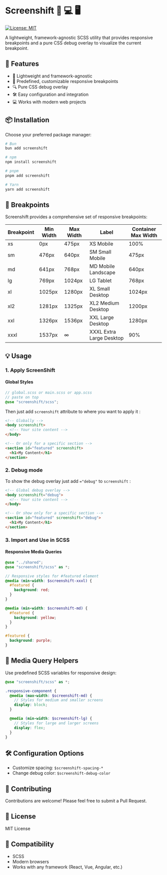 # Screenshift 📱 💻 🖥️

[![License: MIT](https://img.shields.io/badge/License-MIT-yellow.svg)](https://opensource.org/licenses/MIT)

A lightweight, framework-agnostic SCSS utility that provides responsive breakpoints and a pure CSS debug overlay to visualize the current breakpoint.

## 🌟 Features

- 🚀 Lightweight and framework-agnostic
- 📐 Predefined, customizable responsive breakpoints
- 🔍 Pure CSS debug overlay
- 🛠️ Easy configuration and integration
- 💻 Works with modern web projects

## 📦 Installation

Choose your preferred package manager:

```bash
# Bun
bun add screenshift

# npm
npm install screenshift

# pnpm
pnpm add screenshift

# Yarn
yarn add screenshift
```

## 🔧 Breakpoints

Screenshift provides a comprehensive set of responsive breakpoints:

| Breakpoint | Min Width | Max Width | Label                    | Container Max Width |
| ---------- | --------- | --------- | ------------------------ | ------------------- |
| xs         | 0px       | 475px     | XS Mobile                | 100%                |
| sm         | 476px     | 640px     | SM Small Mobile          | 475px               |
| md         | 641px     | 768px     | MD Mobile Landscape      | 640px               |
| lg         | 769px     | 1024px    | LG Tablet                | 768px               |
| xl         | 1025px    | 1280px    | XL Small Desktop         | 1024px              |
| xl2        | 1281px    | 1325px    | XL2 Medium Desktop       | 1200px              |
| xxl        | 1326px    | 1536px    | XXL Large Desktop        | 1280px              |
| xxxl       | 1537px    | ∞         | XXXL Extra Large Desktop | 90%                 |

## 💡 Usage

### 1. Apply ScreenShift

#### Global Styles

```scss
// global.scss or main.scss or app.scss
// paste on top
@use "screenshift/scss";
```

Then just add `screenshift` attribute to where you want to apply it :

```html
<!-- Globally -->
<body screenshift>
  <!-- Your site content -->
</body>

<!-- Or only for a specific section -->
<section id="featured" screenshift>
  <h1>My Content</h1>
</section>
```

### 2. Debug mode

To show the debug overlay just add `="debug"` to `screenshift` :

```html
<!-- Global debug overlay -->
<body screenshift="debug">
  <!-- Your site content -->
</body>

<!-- Or show only for a specific section -->
<section id="featured" screenshift="debug">
  <h1>My Content</h1>
</section>
```

### 3. Import and Use in SCSS

#### Responsive Media Queries

```scss
@use "../shared";
@use "screenshift/scss" as *;

// Responsive styles for #featured element
@media (min-width: $screenshift-xxxl) {
  #featured {
    background: red;
  }
}

@media (min-width: $screenshift-md) {
  #featured {
    background: yellow;
  }
}

#featured {
  background: purple;
}
```

## 🎨 Media Query Helpers

Use predefined SCSS variables for responsive design:

```scss
@use "screenshift/scss" as *;

.responsive-component {
  @media (max-width: $screenshift-md) {
    // Styles for medium and smaller screens
    display: block;
  }

  @media (min-width: $screenshift-lg) {
    // Styles for large and larger screens
    display: flex;
  }
}
```

## 🛠️ Configuration Options

- Customize spacing: `$screenshift-spacing-*`
- Change debug color: `$screenshift-debug-color`

## 🤝 Contributing

Contributions are welcome! Please feel free to submit a Pull Request.

## 📄 License

MIT License

## 🚀 Compatibility

- SCSS
- Modern browsers
- Works with any framework (React, Vue, Angular, etc.)

